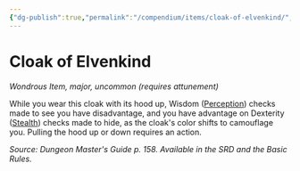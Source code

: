 ```yaml
---
{"dg-publish":true,"permalink":"/compendium/items/cloak-of-elvenkind/","tags":["compendium/src/5e/dmg","item/attunement/required","item/rarity/uncommon","item/tier/major","item/wondrous"]}
---
```


# Cloak of Elvenkind
*Wondrous Item, major, uncommon (requires attunement)*  


While you wear this cloak with its hood up, Wisdom ([Perception](rules/skills.md#Perception)) checks made to see you have disadvantage, and you have advantage on Dexterity ([Stealth](rules/skills.md#Stealth)) checks made to hide, as the cloak's color shifts to camouflage you. Pulling the hood up or down requires an action.

*Source: Dungeon Master's Guide p. 158. Available in the SRD and the Basic Rules.*
